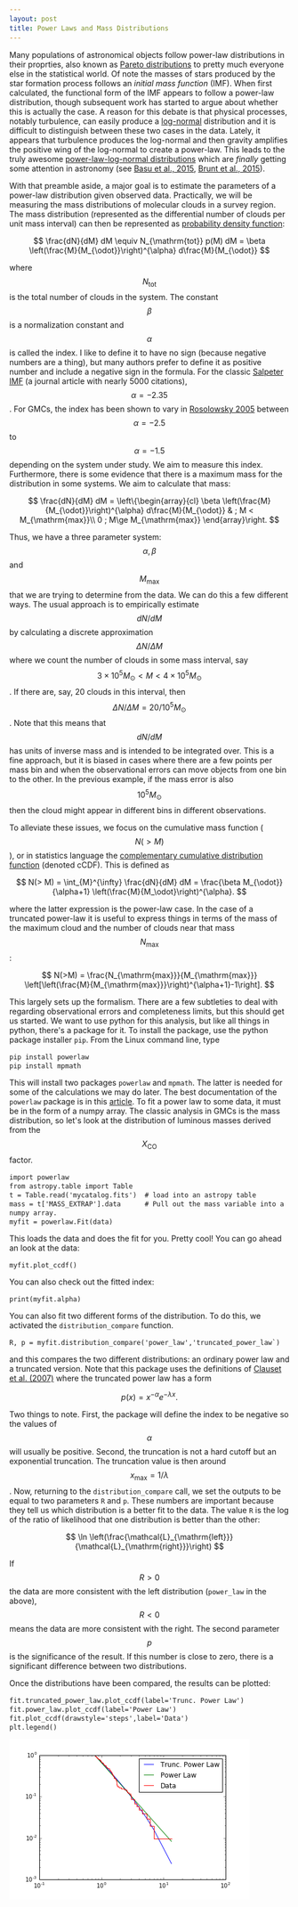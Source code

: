 ```yaml
---
layout: post
title: Power Laws and Mass Distributions
---
```


Many populations of astronomical objects follow power-law distributions in their proprties, also known as [Pareto distributions](https://en.wikipedia.org/wiki/Pareto_distribution) to pretty much everyone else in the statistical world.  Of note the masses of stars produced by the star formation process follows an _initial mass function_ (IMF).  When first calculated, the functional form of the IMF appears to follow a power-law distribution, though subsequent work has started to argue about whether this is actually the case.  A reason for this debate is that physical processes, notably turbulence, can easily produce a [log-normal](https://en.wikipedia.org/wiki/Log-normal_distribution) distribution and it is difficult to distinguish between these two cases in the data.  Lately, it appears that turbulence produces the log-normal and then gravity amplifies the positive wing of the log-normal to create a power-law.  This leads to the truly awesome [power-law-log-normal distributions](http://www.math.uvic.ca/faculty/reed/dPlN.3.pdf) which are _finally_ getting some attention in astronomy (see [Basu et al.,  2015](http://adsabs.harvard.edu/abs/2015MNRAS.449.2413B), [Brunt et al., 2015](http://adsabs.harvard.edu/abs/2015MNRAS.449.4465B)).

With that preamble aside, a major goal is to estimate the parameters of a power-law distribution given observed data.  Practically, we will be measuring the mass distributions of molecular clouds in a survey region.  The mass distribution (represented as the differential number of clouds per unit mass interval) can then be represented as [probability density function](https://en.wikipedia.org/wiki/Probability_density_function):

$$
\frac{dN}{dM} dM \equiv N_{\mathrm{tot}} p(M) dM = \beta \left(\frac{M}{M_{\odot}}\right)^{\alpha} d\frac{M}{M_{\odot}}
$$

where $$N_{\mathrm{tot}}$$ is the total number of clouds in the system.  The constant $$\beta$$ is a normalization constant and $$\alpha$$ is called the index.  I like to define it to have no sign (because negative numbers are a thing), but many authors prefer to define it as positive number and include a negative sign in the formula.  For the classic [Salpeter IMF](http://adsabs.harvard.edu/abs/1955ApJ...121..161S) (a journal article with nearly 5000 citations), $$\alpha=-2.35$$.  For GMCs, the index has been shown to vary in [Rosolowsky 2005](http://adsabs.harvard.edu/abs/2005PASP..117.1403R) between $$\alpha = -2.5$$ to $$\alpha = -1.5$$ depending on the system under study.  We aim to measure this index.  Furthermore, there is some evidence that there is a maximum mass for the distribution in some systems.  We aim to calculate that mass:

$$
\frac{dN}{dM} dM = \left\{\begin{array}{cl}
\beta \left(\frac{M}{M_{\odot}}\right)^{\alpha} d\frac{M}{M_{\odot}} & ; M < M_{\mathrm{max}}\\
0 ; M\ge M_{\mathrm{max}}
\end{array}\right.
$$

Thus, we have a three parameter system: $$\alpha, \beta$$ and $$M_{\mathrm{max}}$$ that we are trying to determine from the data.  We can do this a few different ways.  The usual approach is to empirically estimate $$dN/dM$$ by calculating a discrete approximation $$\Delta N/\Delta M$$ where we count the number of clouds in some mass interval, say $$3\times 10^5 M_{\odot} < M < 4\times 10^{5}M_{\odot}$$.  If there are, say, 20 clouds in this interval, then $$\Delta N / \Delta M = 20 / 10^5 M_{\odot}$$.   Note that this means that $$dN/dM$$ has units of inverse mass and is intended to be integrated over.  This is a fine approach, but it is biased in cases where there are a few points per mass bin and when the observational errors can move objects from one bin to the other. In the previous example, if the mass error is also $$10^5 M_{\odot}$$ then the cloud might appear in different bins in different observations.

To alleviate these issues, we focus on the cumulative mass function ($$N(>M)$$), or in statistics language the [complementary cumulative distribution function](https://en.wikipedia.org/wiki/Cumulative_distribution_function#Complementary_cumulative_distribution_function_.28tail_distribution.29)   (denoted cCDF).  This is defined as 

$$
N(> M) = \int_{M}^{\infty} \frac{dN}{dM} dM = \frac{\beta M_{\odot}}{\alpha+1} \left(\frac{M}{M_\odot}\right)^{\alpha}.
$$

where the latter expression is the power-law case.  In the case of a truncated power-law it is useful to express things in terms of the mass of the maximum cloud and the number of clouds near that mass $$N_{\mathrm{max}}$$:

$$
N(>M) = \frac{N_{\mathrm{max}}}{M_{\mathrm{max}}}
\left[\left(\frac{M}{M_{\mathrm{max}}}\right)^{\alpha+1}-1\right].
$$

This largely sets up the formalism.  There are a few subtleties to deal with regarding observational errors and completeness limits, but this should get us started.  We want to use python for this analysis, but like all things in python, there's a package for it.  To install the package, use the python package installer `pip`.  From the Linux command line, type

	pip install powerlaw
	pip install mpmath
	
This will install two packages `powerlaw` and `mpmath`.  The latter is needed for some of the calculations we may do later.  The best documentation of the `powerlaw` package is in this [article](http://arxiv.org/pdf/1305.0215v3.pdf).  To fit a power law to some data, it must be in the form of a numpy array.  The classic analysis in GMCs is the mass distribution, so let's look at the distribution of luminous masses derived from the $$X_{\mathrm{CO}}$$ factor.

	import powerlaw
	from astropy.table import Table
	t = Table.read('mycatalog.fits')  # load into an astropy table
	mass = t['MASS_EXTRAP'].data      # Pull out the mass variable into a numpy array.
	myfit = powerlaw.Fit(data)
	
This loads the data and does the fit for you.  Pretty cool!  You can go ahead an look at the data:

	myfit.plot_ccdf()
	
You can also check out the fitted index:

	print(myfit.alpha)

You can also fit two different forms of the distribution.  To do this, we activated the `distribution_compare` function.  

	R, p = myfit.distribution_compare('power_law','truncated_power_law`)
	
and this compares the two different distributions: an ordinary power law and a truncated version.  Note that this package uses the definitions of [Clauset et al. (2007)](http://arxiv.org/abs/0706.1062) where the truncated power law has a form 

$$
p(x) = x^{-\alpha} e^{-\lambda x}.
$$

Two things to note.  First, the package will define the index to be negative so the values of $$\alpha$$ will usually be positive.  Second, the truncation is not a hard cutoff but an exponential truncation.  The truncation value is then around $$x_{\mathrm{max}} = 1/\lambda$$.  Now, returning to the `distribution_compare` call, we set the outputs to be equal to two parameters `R` and `p`.  These numbers are important because they tell us which distribution is a better fit to the data.  The value `R` is the log of the ratio of likelihood that one distribution is better than the other:

$$
\ln \left(\frac{\mathcal{L}_{\mathrm{left}}}{\mathcal{L}_{\mathrm{right}}}\right)
$$

If $$R>0$$ the data are more consistent with the left distribution (`power_law` in the above), $$R<0$$ means the data are more consistent with the right.  The second parameter $$p$$ is the significance of the result.  If this number is close to zero, there is a significant difference between two distributions.

Once the distributions have been compared, the results can be plotted:

	fit.truncated_power_law.plot_ccdf(label='Trunc. Power Law')
	fit.power_law.plot_ccdf(label='Power Law')
	fit.plot_ccdf(drawstyle='steps',label='Data')
	plt.legend()

![So pretty](/images/PLs.png)

